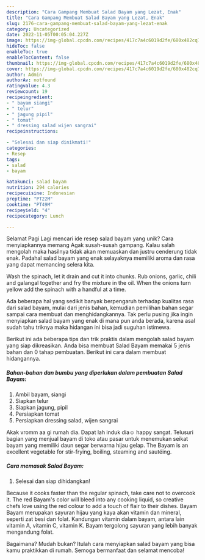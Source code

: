 ```yaml
---
description: "Cara Gampang Membuat Salad Bayam yang Lezat, Enak"
title: "Cara Gampang Membuat Salad Bayam yang Lezat, Enak"
slug: 2176-cara-gampang-membuat-salad-bayam-yang-lezat-enak
category: Uncategorized
date: 2022-11-05T00:05:04.227Z
image: https://img-global.cpcdn.com/recipes/417c7a4c6019d2fe/680x482cq70/salad-bayam-foto-resep-utama.jpg
hideToc: false
enableToc: true
enableTocContent: false
thumbnail: https://img-global.cpcdn.com/recipes/417c7a4c6019d2fe/680x482cq70/salad-bayam-foto-resep-utama.jpg
cover: https://img-global.cpcdn.com/recipes/417c7a4c6019d2fe/680x482cq70/salad-bayam-foto-resep-utama.jpg
author: Admin
authorAv: notfound
ratingvalue: 4.3
reviewcount: 19
recipeingredient:
- " bayam siangi"
- " telur"
- " jagung pipil"
- " tomat"
- " dressing salad wijen sangrai"
recipeinstructions:

- "Selesai dan siap dinikmati!"
categories:
- Resep
tags:
- salad
- bayam

katakunci: salad bayam 
nutrition: 294 calories
recipecuisine: Indonesian
preptime: "PT22M"
cooktime: "PT49M"
recipeyield: "4"
recipecategory: Lunch

---
```



Selamat Pagi Lagi mencari ide resep salad bayam yang unik? Cara menyiapkannya memang Agak susah-susah gampang. Kalau salah mengolah maka hasilnya tidak akan memuaskan dan justru cenderung tidak enak. Padahal salad bayam yang enak selayaknya memiliki aroma dan rasa yang dapat memancing selera kita.


Wash the spinach, let it drain and cut it into chunks. Rub onions, garlic, chili and galangal together and fry the mixture in the oil. When the onions turn yellow add the spinach with a handful at a time.

Ada beberapa hal yang sedikit banyak berpengaruh terhadap kualitas rasa dari salad bayam, mulai dari jenis bahan, kemudian pemilihan bahan segar sampai cara membuat dan menghidangkannya. Tak perlu pusing jika ingin menyiapkan salad bayam yang enak di mana pun anda berada, karena asal sudah tahu triknya maka hidangan ini bisa jadi suguhan istimewa.


Berikut ini ada beberapa tips dan trik praktis dalam mengolah salad bayam yang siap dikreasikan. Anda bisa membuat Salad Bayam memakai 5 jenis bahan dan 0 tahap pembuatan. Berikut ini cara dalam membuat hidangannya.

<!--inarticleads1-->

##### Bahan-bahan dan bumbu yang diperlukan dalam pembuatan Salad Bayam:

1. Ambil  bayam, siangi
1. Siapkan  telur
1. Siapkan  jagung, pipil
1. Persiapkan  tomat
1. Persiapkan  dressing salad, wijen sangrai


Akak vromm aa gi rumah dia. Dapat lah induk dia☺️ happy sangat. Telusuri bagian yang menjual bayam di toko atau pasar untuk menemukan seikat bayam yang memiliki daun segar berwarna hijau gelap. The Bayam is an excellent vegetable for stir-frying, boiling, steaming and sautéing. 

<!--inarticleads2-->

##### Cara memasak Salad Bayam:


1. Selesai dan siap dihidangkan!

Because it cooks faster than the regular spinach, take care not to overcook it. The red Bayam&#39;s color will bleed into any cooking liquid, so creative chefs love using the red colour to add a touch of flair to their dishes. Bayam Bayam merupakan sayuran hijau yang kaya akan vitamin dan mineral, seperti zat besi dan folat. Kandungan vitamin dalam bayam, antara lain vitamin A, vitamin C, vitamin K. Bayam tergolong sayuran yang lebih banyak mengandung folat. 

Bagaimana? Mudah bukan? Itulah cara menyiapkan salad bayam yang bisa kamu praktikkan di rumah. Semoga bermanfaat dan selamat mencoba!
